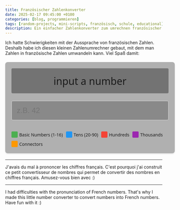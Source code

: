 ```yaml
---
title: Französischer Zahlenkonverter
date: 2025-02-17 09:45:00 +0100
categories: [blog, programmieren]
tags: [random-projects, mini-scripts, französisch, schule, educational]
description: Ein einfacher Zahlenkonverter zum umrechnen französischer Zahlen
---
```


Ich hatte Schwierigkeiten mit der Aussprache von französischen Zahlen. Deshalb habe ich diesen kleinen Zahlenumrechner gebaut, mit dem man Zahlen in französische Zahlen umwandeln kann. Viel Spaß damit:

<div class="converter-container">
  <style>
    .converter-container {
      font-family: system-ui, -apple-system, sans-serif;
      width: 100%;
      max-width: 800px;
      margin: 20px auto;
      padding: 20px;
      border-radius: 8px;
      box-shadow: 0 2px 4px rgba(0,0,0,0.1);
      background-color: rgba(100,100,100,0.5);
      display: flex;
      flex-direction: column;
      gap: 1rem;
    }
    .result {
      padding: 1rem;
      border-radius: 4px;
      background-color: rgba(100,100,100,0.8);
      min-height: 3rem;
      font-size: clamp(1.2rem, 4vw, 2rem);
      display: flex;
      align-items: center;
      justify-content: center;
      text-align: center;
      word-wrap: break-word;
      word-break: break-word;
    }
    .input-group {
      margin-top: 0.5rem;
    }
    input {
      background-color: rgba(100,100,100,0.5);
      width: 100%;
      padding: 1rem;
      border: 1px solid #ddd;
      border-radius: 4px;
      font-size: clamp(1rem, 3vw, 1.5rem);
    }
    .tooltip {
      position: relative;
      display: inline-block;
      cursor: help;
    }
    .tooltip-text {
      visibility: hidden;
      position: absolute;
      z-index: 1;
      bottom: 125%;
      left: 50%;
      transform: translateX(-50%);
      width: 300px;
      background-color: #333;
      color: #fff;
      text-align: left;
      padding: 10px;
      border-radius: 6px;
      font-size: 14px;
      opacity: 0;
      transition: opacity 0.3s;
    }
    .tooltip:hover .tooltip-text {
      visibility: visible;
      opacity: 1;
    }
    .number-part {
      padding: 2px 4px;
      border-radius: 3px;
    }
    .unit { color: #4CAF50; }         /* Green for basic numbers */
    .tens { color: #2196F3; }           /* Blue for tens */
    .hundred { color: #F44336; }        /* Red for hundreds */
    .thousand { color: #9C27B0; }       /* Purple for thousands */
    .connector { color: #FF9800; }      /* Orange for connectors (et, -) */
    .legend {
      margin-top: 20px;
      display: flex;
      flex-wrap: wrap;
      gap: 10px;
      font-size: 14px;
    }
    .legend-item {
      display: flex;
      align-items: center;
      gap: 5px;
    }
    .legend-color {
      width: 20px;
      height: 20px;
      border-radius: 3px;
    }
    @media (max-height: 600px) {
      .converter-container {
        margin: 10px auto;
        padding: 10px;
      }
      .tooltip-text {
        width: 200px;
        font-size: 12px;
      }
    }
  </style>

  <div class="result" id="result">input a number</div>
  <div class="input-group">
    <input type="number" 
           id="numberInput" 
           placeholder="z.B. 42" 
           inputmode="numeric" 
           pattern="[0-9]*">
  </div>
  <div class="legend">
    <div class="legend-item">
      <div class="legend-color" style="background-color: #4CAF50"></div>
      Basic Numbers (1-16)
    </div>
    <div class="legend-item">
      <div class="legend-color" style="background-color: #2196F3"></div>
      Tens (20-90)
    </div>
    <div class="legend-item">
      <div class="legend-color" style="background-color: #F44336"></div>
      Hundreds
    </div>
    <div class="legend-item">
      <div class="legend-color" style="background-color: #9C27B0"></div>
      Thousands
    </div>
    <div class="legend-item">
      <div class="legend-color" style="background-color: #FF9800"></div>
      Connectors
    </div>
  </div>

  <script>
    // Expanded dictionary with concise French number rules:
    const numberRules = {
      'un': {
        de: 'Eins - Grundzahl',
        en: 'One - Basic number',
        fr: 'Un - Nombre de base'
      },
      'deux': {
        de: 'Zwei - Grundzahl',
        en: 'Two - Basic number',
        fr: 'Deux - Nombre de base'
      },
      'trois': {
        de: 'Drei - Grundzahl',
        en: 'Three - Basic number',
        fr: 'Trois - Nombre de base'
      },
      'quatre': {
        de: 'Vier - Grundzahl',
        en: 'Four - Basic number',
        fr: 'Quatre - Nombre de base'
      },
      'cinq': {
        de: 'Fünf - Grundzahl',
        en: 'Five - Basic number',
        fr: 'Cinq - Nombre de base'
      },
      'six': {
        de: 'Sechs - Grundzahl',
        en: 'Six - Basic number',
        fr: 'Six - Nombre de base'
      },
      'sept': {
        de: 'Sieben - Grundzahl',
        en: 'Seven - Basic number',
        fr: 'Sept - Nombre de base'
      },
      'huit': {
        de: 'Acht - Grundzahl',
        en: 'Eight - Basic number',
        fr: 'Huit - Nombre de base'
      },
      'neuf': {
        de: 'Neun - Grundzahl',
        en: 'Nine - Basic number',
        fr: 'Neuf - Nombre de base'
      },
      'dix': {
        de: 'Zehn',
        en: 'Ten',
        fr: 'Dix'
      },
      'onze': {
        de: 'Elf',
        en: 'Eleven',
        fr: 'Onze'
      },
      'douze': {
        de: 'Zwölf',
        en: 'Twelve',
        fr: 'Douze'
      },
      'treize': {
        de: 'Dreizehn',
        en: 'Thirteen',
        fr: 'Treize'
      },
      'quatorze': {
        de: 'Vierzehn',
        en: 'Fourteen',
        fr: 'Quatorze'
      },
      'quinze': {
        de: 'Fünfzehn',
        en: 'Fifteen',
        fr: 'Quinze'
      },
      'seize': {
        de: 'Sechzehn',
        en: 'Sixteen',
        fr: 'Seize'
      },
      'vingt': {
        de: 'Zwanzig',
        en: 'Twenty',
        fr: 'Vingt - Base for 20'
      },
      'trente': {
        de: 'Dreißig',
        en: 'Thirty',
        fr: 'Trente - Base for 30'
      },
      'quarante': {
        de: 'Vierzig',
        en: 'Forty',
        fr: 'Quarante - Base for 40'
      },
      'cinquante': {
        de: 'Fünfzig',
        en: 'Fifty',
        fr: 'Cinquante - Base for 50'
      },
      'soixante': {
        de: 'Sechzig',
        en: 'Sixty',
        fr: 'Soixante - Base for 60'
      },
      'soixante-dix': {
        de: 'Siebzig (60+10)',
        en: 'Seventy (60+10)',
        fr: 'Soixante-dix - 60 plus 10'
      },
      'quatre-vingt': {
        de: 'Achtzig (4x20)',
        en: 'Eighty (4x20)',
        fr: 'Quatre-vingt - 4 times 20'
      },
      'quatre-vingts': {
        de: 'Achtzig (mit s, wenn allein)',
        en: 'Eighty (with s when alone)',
        fr: 'Quatre-vingts - utilisé pour 80 exactement'
      },
      'quatre-vingt-dix': {
        de: 'Neunzig (4x20+10)',
        en: 'Ninety (4x20+10)',
        fr: 'Quatre-vingt-dix - 80 plus 10'
      },
      'cent': {
        de: 'Hundert – wird für Zahlen ab 100 verwendet. Bei Rundzahlen (z. B. 200) wird ein "s" angehängt.',
        en: 'Hundred – used for numbers starting at 100. For round numbers (e.g., 200), add an "s".',
        fr: 'Cent – utilisé pour les nombres à partir de 100. Un "s" est ajouté pour les nombres ronds (ex. 200 → deux cents).'
      },
      'mille': {
        de: 'Tausend – wird für Zahlen ab 1000 verwendet. "Mille" nimmt niemals ein "s".',
        en: 'Thousand – used for numbers starting at 1000. "Mille" never takes an "s".',
        fr: 'Mille – utilisé pour les nombres à partir de 1000. "Mille" ne prend jamais de "s".'
      },
      'et': {
        de: 'und – wird nur bei Zahlen, die auf 1 enden (außer bei 81, 91), verwendet.',
        en: 'and – used only for numbers ending in 1 (except 81, 91).',
        fr: 'et – utilisé uniquement pour les nombres se terminant par 1 (sauf 81, 91).'
      }
    };

    function createTooltip(word) {
      if (numberRules[word]) {
        return `
          <span class="tooltip">
            ${word}
            <span class="tooltip-text">
              🇩🇪 ${numberRules[word].de}<br>
              🇬🇧 ${numberRules[word].en}<br>
              🇫🇷 ${numberRules[word].fr}
            </span>
          </span>
        `;
      }
      return word;
    }

    // This function now checks for hyphenated sub-parts as well.
    function colorizeAndAddTooltips(number) {
      let parts = number.split(' ');
      return parts.map(part => {
        if (part.includes('-')) {
          return part.split('-').map(p => {
            let cssClass = 'unit';
            if (p.includes('mille')) cssClass = 'thousand';
            else if (p.includes('cent')) cssClass = 'hundred';
            else if (p.includes('vingt') || p.includes('trente') || p.includes('quarante') ||
                     p.includes('cinquante') || p.includes('soixante')) cssClass = 'tens';
            else if (p === 'et') cssClass = 'connector';
            return `<span class="number-part ${cssClass}">${createTooltip(p)}</span>`;
          }).join('-');
        } else {
          let cssClass = 'unit';
          if (part.includes('mille')) cssClass = 'thousand';
          else if (part.includes('cent')) cssClass = 'hundred';
          else if (part.includes('vingt') || part.includes('trente') || part.includes('quarante') ||
                   part.includes('cinquante') || part.includes('soixante')) cssClass = 'tens';
          else if (part === 'et') cssClass = 'connector';
          return `<span class="number-part ${cssClass}">${createTooltip(part)}</span>`;
        }
      }).join(' ');
    }

    function convertToFrench(n) {
      if (n === 0) return "zéro";
      if (n < 0) return `moins ${convertToFrench(-n)}`;

      const units = ["", "un", "deux", "trois", "quatre", "cinq", "six", "sept", "huit", "neuf", "dix", 
                     "onze", "douze", "treize", "quatorze", "quinze", "seize"];
      const tens = ["", "dix", "vingt", "trente", "quarante", "cinquante", "soixante"];

      if (n < 17) return units[n];
      if (n < 20) return `dix-${units[n-10]}`;

      if (n < 100) {
        const ten = Math.floor(n / 10);
        const unit = n % 10;

        if (ten === 7) {
          // 70-79: "soixante" + 10-19
          if (unit === 1) return "soixante et onze";
          return `soixante-${convertToFrench(10 + unit)}`;
        }
        if (ten === 8) {
          // 80 is "quatre-vingts" when round, otherwise no "s" and no "et"
          if (unit === 0) return "quatre-vingts";
          return `quatre-vingt-${units[unit]}`;
        }
        if (ten === 9) {
          // 90-99: "quatre-vingt" + 10-19
          return `quatre-vingt-${convertToFrench(10 + unit)}`;
        }
        if (unit === 0) return tens[ten];
        if (unit === 1) return `${tens[ten]} et ${units[unit]}`;
        return `${tens[ten]}-${units[unit]}`;
      }

      if (n < 1000) {
        const hundreds = Math.floor(n / 100);
        const remainder = n % 100;
        let hundredStr = (hundreds === 1 ? "cent" : `${units[hundreds]} cent`);
        // Add an "s" for round hundreds greater than 100
        if (remainder === 0 && hundreds > 1) hundredStr += "s";
        if (remainder === 0) return hundredStr;
        return `${hundredStr} ${convertToFrench(remainder)}`;
      }

      if (n < 1000000) {
        const thousands = Math.floor(n / 1000);
        const remainder = n % 1000;
        const thousandStr = thousands === 1 ? "mille" : `${convertToFrench(thousands)} mille`;
        if (remainder === 0) return thousandStr;
        return `${thousandStr} ${convertToFrench(remainder)}`;
      }

      return "nombre trop grand";
    }

    const input = document.getElementById('numberInput');
    const result = document.getElementById('result');

    input.addEventListener('input', function() {
      const number = parseInt(this.value);
      
      if (this.value === '') {
        result.innerHTML = "input a number";
        return;
      }
      
      if (isNaN(number)) {
        result.innerHTML = "input a valid number";
        return;
      }
      
      if (number < -999999 || number > 999999) {
        result.innerHTML = "input a number between -999999 and 999999";
        return;
      }
      
      const frenchNumber = convertToFrench(number);
      result.innerHTML = colorizeAndAddTooltips(frenchNumber);
    });
  </script>
</div>

---

J'avais du mal à prononcer les chiffres français. C'est pourquoi j'ai construit ce petit convertisseur de nombres qui permet de convertir des nombres en chiffres français. Amusez-vous bien avec :)

---

I had difficulties with the pronunciation of French numbers. That's why I made this little number converter to convert numbers into French numbers. Have fun with it :)
